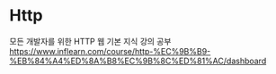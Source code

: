 # Http
모든 개발자를 위한 HTTP 웹 기본 지식 강의 공부   
https://www.inflearn.com/course/http-%EC%9B%B9-%EB%84%A4%ED%8A%B8%EC%9B%8C%ED%81%AC/dashboard
